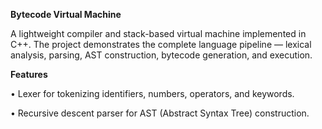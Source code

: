 **Bytecode Virtual Machine**

A lightweight compiler and stack-based virtual machine implemented in C++. The project demonstrates the complete language pipeline — lexical analysis, parsing, AST construction, bytecode generation, and execution.

**Features**

• Lexer for tokenizing identifiers, numbers, operators, and keywords.

• Recursive descent parser for AST (Abstract Syntax Tree) construction.

